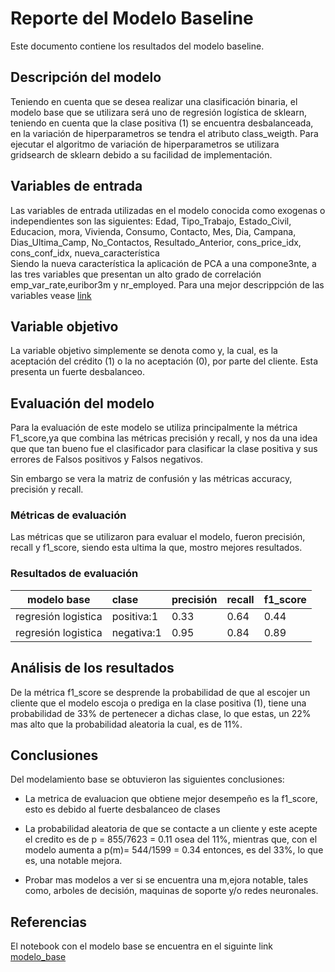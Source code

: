 # Reporte del Modelo Baseline

Este documento contiene los resultados del modelo baseline.

## Descripción del modelo

Teniendo en cuenta que se desea realizar una clasificación binaria, el modelo base que se utilizara será uno de regresión logística de sklearn, teniendo en cuenta que la clase positiva (1) se encuentra desbalanceada, en la variación de hiperparametros se tendra el atributo class_weigth. Para ejecutar el algoritmo de variación de hiperparametros se utilizara gridsearch de sklearn debido a su facilidad de implementación.    

## Variables de entrada

Las variables de entrada utilizadas en el modelo conocida como exogenas o independientes son las siguientes:
Edad, Tipo_Trabajo, Estado_Civil, Educacion, mora, Vivienda, Consumo, Contacto, Mes, Dia, Campana, Dias_Ultima_Camp, No_Contactos, Resultado_Anterior, cons_price_idx, cons_conf_idx, nueva_característica 	
Siendo la nueva característica la aplicación de PCA a una compone3nte, a las tres variables que presentan un alto grado de correlación emp_var_rate,euribor3m y nr_employed. Para una mejor descrippción de las variables vease [link](https://github.com/Leomorya/-MLDS6project/blob/master/docs/data/data_dictionary.md)


## Variable objetivo

La variable objetivo simplemente se denota como y, la cual, es la aceptación del crédito (1) o la no aceptación (0), por parte del cliente. Esta presenta un fuerte desbalanceo.

## Evaluación del modelo

Para la evaluación de este modelo se utiliza principalmente la métrica F1_score,ya que combina las métricas precisión y recall, y nos da una idea que que tan bueno fue el clasificador para clasificar la clase positiva y sus errores de Falsos positivos y Falsos negativos.

Sin embargo se vera la matriz de confusión y las métricas accuracy, precisión y recall.

### Métricas de evaluación

Las métricas que se utilizaron para evaluar el modelo, fueron  precisión, recall y f1_score, siendo esta ultima la que, mostro mejores resultados. 

### Resultados de evaluación

|modelo base|clase|precisión|recall|f1_score|
|:---:|:---|:---|:---|:---|
|regresión logistica|positiva:1|0.33|0.64|0.44|
|regresión logistica|negativa:1|0.95|0.84|0.89| 

## Análisis de los resultados
De la métrica f1_score se desprende la probabilidad de que al escojer un cliente que el modelo escoja o prediga en la clase positiva (1), tiene una probabilidad de 33% de pertenecer a dichas clase, lo que estas, un 22% mas alto que la probabilidad aleatoria la cual, es de 11%.  


## Conclusiones

Del modelamiento base se obtuvieron las siguientes conclusiones:

* La metrica de evaluacion que obtiene mejor desempeño es la f1_score, esto es debido al fuerte desbalanceo de clases

* La probabilidad aleatoria de que se contacte a un cliente y este acepte el credito es de p = 855/7623 = 0.11 osea del 11%, mientras que, con el modelo aumenta a p(m)= 544/1599 = 0.34 entonces, es del 33%, lo que es, una notable mejora.

* Probar mas modelos a ver si se encuentra una m,ejora notable, tales como, arboles de decisión, maquinas de soporte y/o redes neuronales. 
## Referencias

El notebook con el modelo base se encuentra en el siguinte link [modelo_base](https://github.com/Leomorya/-MLDS6project/blob/entrega_tres/scripts/training/modelo_linea_base.ipynb) 
